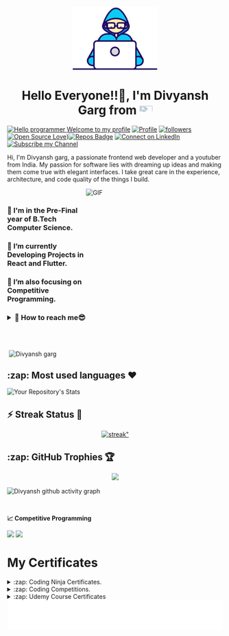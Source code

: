 <p align="center">
<img src="https://raw.githubusercontent.com/AkashSingh3031/AkashSingh3031/main/images/Developer.gif" width="200px">
</p>
<h1 align="center">Hello Everyone!!👋, I'm Divyansh Garg from <img src="https://media.giphy.com/media/z5i7CdtKqVotB9mz7h/giphy.gif" width="30px" height="20"></h1>

[![Hello programmer Welcome to my profile](https://img.shields.io/badge/Hello,Programmer!-Welcome-orange.svg?style=flat&logo=github)](https://github.com/divyansh1511) [![Profile](https://visitor-badge.glitch.me/badge?page_id=divyansh1511.profileviews-badge)](https://github.com/divyansh1511) [![followers](https://img.shields.io/github/followers/divyansh1511?style=social)](https://github.com/divyansh1511?tab=followers) [![Open Source Love](https://badges.frapsoft.com/os/v2/open-source.svg?v=103)](https://github.com/divyansh1511))[![Repos Badge](https://badges.pufler.dev/repos/divyansh1511)](https://github.com/divyansh1511?tab=repositories) [![Connect on LinkedIn](https://img.shields.io/badge/--linkedin?label=LinkedIn&logo=LinkedIn&style=social)](https://www.linkedin.com/in/divyansh-garg-3b74a61ba/) [![Subscribe my Channel](https://img.shields.io/badge/--youtube?label=YouTube&logo=YouTube&style=social)](https://www.youtube.com/channel/UCjd7tFiKQQipzj6OHlh6VAg)
<br>

Hi, I'm Divyansh garg, a passionate frontend web developer and a youtuber from India. My passion for software lies with dreaming up ideas and making them come true with elegant interfaces. I take great care in the experience, architecture, and code quality of the things I build.


<img align="right" alt="GIF" src="https://github.com/abhisheknaiidu/abhisheknaiidu/blob/master/code.gif?raw=true" width="320" height="300" />

<br>
<h3> 🔭 I'm in the Pre-Final year of B.Tech Computer Science.</h3>

<h3> 🌱 I’m currently Developing Projects in React and Flutter.</h3>

<h3> 🎯 I’m also focusing on Competitive Programming.</h3>

<h3>
<details> <summary>💬 How to reach me😎 </summary> <a href="https://www.instagram.com/divyansh.garg.1511/" target="blank"><img align="center" src="https://media.giphy.com/media/WyZy1cltG36Y04OCLG/giphy.gif" width="27px" /> </a> <a href="https://www.linkedin.com/in/divyansh-garg-3b74a61ba/" target="blank"><img align="center" src="https://media.giphy.com/media/HQTYdpx1yhxWpugAi2/giphy.gif" width="27px" /></a> </a> <a href="https://www.youtube.com/channel/UCjd7tFiKQQipzj6OHlh6VAg" target="blank"> <img align="center" src="https://media.giphy.com/media/5a3xbeZj7AkqG8197S/giphy.gif" width="27px" /> </a>
</details>  
</h3>

<br>
<br>
<p>&nbsp;<img align="center" src="https://github-readme-stats.vercel.app/api?username=divyansh1511&show_icons=true&hide_border=true&show_owner=true&title_color=FFFF00&theme=dark&custom_title=HEY 🙏 Programmers!! &layout=compact" alt="Divyansh garg"/></p>


    
<h2> :zap: Most used languages ❤️</h2>

![Your Repository's Stats](https://github-readme-stats.vercel.app/api/top-langs/?username=divyansh1511&theme=blue-green)

<h2> ⚡ Streak Status 🤩</h2>

<p align="center">
    <a href="https://github.com/divyansh1511/github-readme-streak-stats">
        <img title="🔥 Get streak stats for your profile at git.io/streak-stats" alt=streak" src="https://github-readme-streak-stats.herokuapp.com/?user=divyansh1511&theme=black-ice&hide_border=true&stroke=0000&background=060A0CD0"/>
    </a>
</p>

<h2> :zap: GitHub Trophies 🏆</h2>

<p align="center">
  <a href="https://github.com/divyansh1511" target="_blank">
    <img src="https://github-profile-trophy.vercel.app/?username=divyansh1511&theme=gruvbox&layout=compact&title_color=00FF00"/>
  </a>
</p>

![Divyansh github activity graph](https://activity-graph.herokuapp.com/graph?username=divyansh1511&theme=dracula&layout=compact&title_color=FF69B4)

<br>

<b>&#128200; Competitive Programming</b>
<p float="left">
<img height="273em" src="https://leetcard.jacoblin.cool/divyanshgarg?theme=light&font=Karma&ext=contest" />
<img height="280em" src="https://raw.githubusercontent.com/divyansh_1511/cc-stats/main/output/light_card.svg" />
</p>

# My Certificates

<details> <summary>:zap: Coding Ninja Certificates.</summary>

![Certificate](https://github.com/divyansh1511/divyansh1511/blob/main/wwww.png)
<br>
![Certificate](https://github.com/divyansh1511/divyansh1511/blob/main/pppp.png)
<br>
![Certificate](https://github.com/divyansh1511/divyansh1511/blob/main/nn.png)

</details>

<details> <summary>:zap: Coding Competitions.</summary>
  
![Certificate](https://github.com/divyansh1511/divyansh1511/blob/main/k2.png)

![Certificate](https://github.com/divyansh1511/divyansh1511/blob/main/kickstart.png)
  
![Certificate](https://github.com/divyansh1511/divyansh1511/blob/main/hashcode.png)
                                                                                                                             
</details>

<details> <summary>:zap: Udemy Course Certificates</summary>

![Certificate](https://github.com/divyansh1511/divyansh1511/blob/main/u2.png)
<br>
![Certificate](https://github.com/divyansh1511/divyansh1511/blob/main/u1.png)

</details>

<img align='center'  height="70" alt="Thanks" width="100%" src="https://github.com/AkashSingh3031/AkashSingh3031/blob/main/images/marquee.svg"/> 
<br>
<br>                                                                                                                                    
                                                                                                                                       
<!--
**divyansh1511/divyansh1511** is a ✨ _special_ ✨ repository because its `README.md` (this file) appears on your GitHub profile.

Here are some ideas to get you started:

- 🔭 I’m currently working on ...
- 🌱 I’m currently learning ...
- 👯 I’m looking to collaborate on ...
- 🤔 I’m looking for help with ...
- 💬 Ask me about ...
- 📫 How to reach me: ...
- 😄 Pronouns: ...
- ⚡ Fun fact: ...
-->
